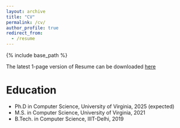 ```yaml
---
layout: archive
title: "CV"
permalink: /cv/
author_profile: true
redirect_from:
  - /resume
---
```


{% include base_path %}

The latest 1-page version of Resume can be downloaded [here](/files/Resume_Sanchit_Oct24.pdf)


Education
======
* Ph.D in Computer Science, University of Virginia, 2025 (expected)
* M.S. in Computer Science, University of Virginia, 2021
* B.Tech. in Computer Science, IIIT-Delhi, 2019


<!-- Work experience
======
* Summer 2019: Research Assistant
  * Github University
  * Duties included: Tagging issues
  * Supervisor: Professor Git

* Fall 2015: Research Assistant
  * Github University
  * Duties included: Merging pull requests
  * Supervisor: Professor Hub
  
Skills
======
* Skill 1
* Skill 2
  * Sub-skill 2.1
  * Sub-skill 2.2
  * Sub-skill 2.3
* Skill 3

Publications
======
  <ul>{% for post in site.publications %}
    {% include archive-single-cv.html %}
  {% endfor %}</ul>
  
Talks
======
  <ul>{% for post in site.talks %}
    {% include archive-single-talk-cv.html %}
  {% endfor %}</ul>
  
Teaching
======
  <ul>{% for post in site.teaching %}
    {% include archive-single-cv.html %}
  {% endfor %}</ul>
  
Service and leadership
======
* Currently signed in to 43 different slack teams -->
